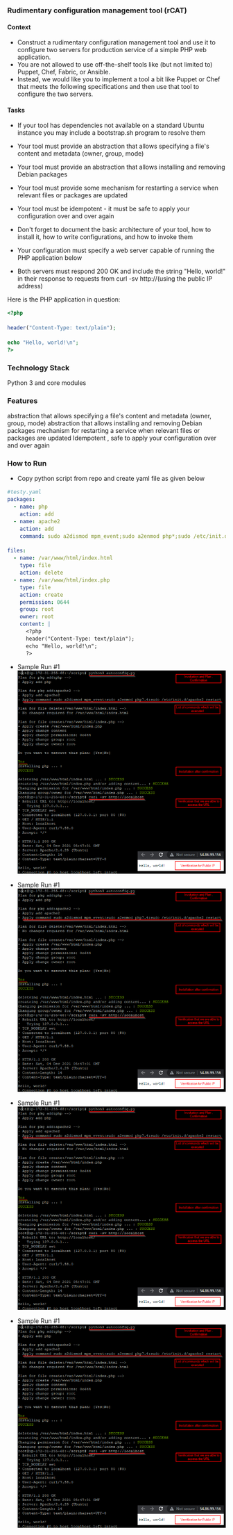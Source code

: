 ### Rudimentary configuration management tool (rCAT)


#### Context
- Construct a rudimentary configuration management tool and use it to configure two servers for production service of a simple PHP web application. 
- You are not allowed to use off-the-shelf tools like (but not limited to) Puppet, Chef, Fabric, or Ansible.
- Instead, we would like you to implement a tool a bit like Puppet or Chef that meets the following specifications and then use that tool to configure the two servers.

#### Tasks
* If your tool has dependencies not available on a standard Ubuntu instance you may include a bootstrap.sh program to resolve them

* Your tool must provide an abstraction that allows specifying a file's content and metadata (owner, group, mode)

 * Your tool must provide an abstraction that allows installing and removing Debian packages

 * Your tool must provide some mechanism for restarting a service when relevant files or packages are updated

* Your tool must be idempotent - it must be safe to apply your configuration over and over again

 * Don't forget to document the basic architecture of your tool, how to install it, how to write configurations, and how to invoke them
 
 * Your configuration must specify a web server capable of running the PHP application below

 * Both servers must respond 200 OK and include the string "Hello, world!" in their response to requests from curl -sv  http://(using the public IP address)

Here is the PHP application in question:

```php
<?php

header("Content-Type: text/plain");

echo "Hello, world!\n";
?>
```

### Technology Stack
Python 3 and core modules

### Features
abstraction that allows specifying a file's content and metadata (owner, group, mode)
abstraction that allows installing and removing Debian packages
mechanism for restarting a service when relevant files or packages are updated
Idempotent , safe to apply your configuration over and over again

### How to Run
- Copy python script from repo and create yaml file as given below
```yaml
#testy.yaml
packages:
  - name: php
    action: add
  - name: apache2
    action: add
    command: sudo a2dismod mpm_event;sudo a2enmod php*;sudo /etc/init.d/apache2 restart

files:
  - name: /var/www/html/index.html
    type: file
    action: delete
  - name: /var/www/html/index.php
    type: file
    action: create
    permission: 0644
    group: root
    owner: root
    content: |
      <?php
      header("Content-Type: text/plain");
      echo "Hello, world!\n";
      ?>
```
- Sample Run #1
![Screenshot](resources/initial-run.png)

- Sample Run #1
![Screenshot](resources/initial-run.png)

- Sample Run #1
![Screenshot](resources/initial-run.png)

- Sample Run #1
![Screenshot](resources/initial-run.png)
